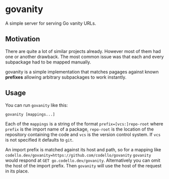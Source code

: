 # govanity

A simple server for serving Go vanity URLs.

## Motivation

There are quite a lot of similar projects already. However most of them had one or another drawback. The most common issue was that each and every subpackage had to be mapped manually.

govanity is a simple implementation that matches pagages against known **prefixes** allowing arbitrary subpackages to work instantly.

## Usage

You can run `govanity` like this:

```shell
govanity [mappings...]
```

Each of the `mappings` is a string of the format `prefix=[vcs:]repo-root` where `prefix` is the import name of a package, `repo-root` is the location of the repository containing the code and `vcs` is the version control system. If `vcs` is not specified it defaults to `git`.

An import prefix is matched against its host and path, so for a mapping like `codello.dev/govanity=https://github.com/codello/govanity` `govanity` would respond at `GET go.codello.dev/govanity`. Alternatively you can omit the host of the import prefix. Then `govanity` will use the host of the request in its place.